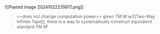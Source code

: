 ![[Pasted image 20241022235617.png]]
>==does not change computation power==
>	given TM $M$ w/[[Two-Way Infinite Tape]], there is a way to systematically construct equivalent standard TM $M'$ 